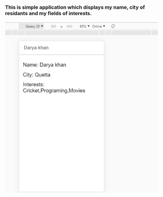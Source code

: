 ### This is simple application which displays my name, city of residants and my fields of interests.
<img src="Capture.PNG" width="752">